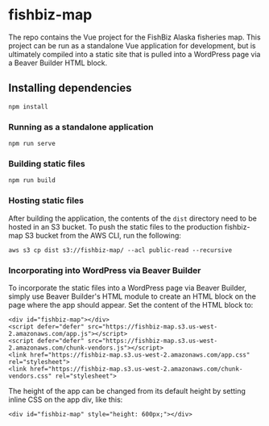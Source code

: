 # fishbiz-map

The repo contains the Vue project for the FishBiz Alaska fisheries map. This project can be run as a standalone Vue application for development, but is ultimately compiled into a static site that is pulled into a WordPress page via a Beaver Builder HTML block.

## Installing dependencies

```
npm install
```

### Running as a standalone application

```
npm run serve
```

### Building static files

```
npm run build
```

### Hosting static files

After building the application, the contents of the `dist` directory need to be hosted in an S3 bucket. To push the static files to the production fishbiz-map S3 bucket from the AWS CLI, run the following:

```
aws s3 cp dist s3://fishbiz-map/ --acl public-read --recursive
```

### Incorporating into WordPress via Beaver Builder

To incorporate the static files into a WordPress page via Beaver Builder, simply use Beaver Builder's HTML module to create an HTML block on the page where the app should appear. Set the content of the HTML block to:

```
<div id="fishbiz-map"></div>
<script defer="defer" src="https://fishbiz-map.s3.us-west-2.amazonaws.com/app.js"></script>
<script defer="defer" src="https://fishbiz-map.s3.us-west-2.amazonaws.com/chunk-vendors.js"></script>
<link href="https://fishbiz-map.s3.us-west-2.amazonaws.com/app.css" rel="stylesheet">
<link href="https://fishbiz-map.s3.us-west-2.amazonaws.com/chunk-vendors.css" rel="stylesheet">
```

The height of the app can be changed from its default height by setting inline CSS on the app div, like this:

```
<div id="fishbiz-map" style="height: 600px;"></div>
```